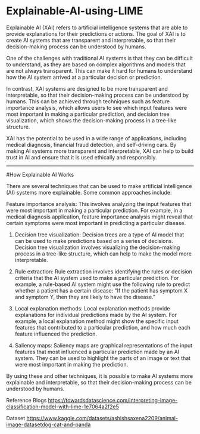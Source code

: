 # Explainable-AI-using-LIME

Explainable AI (XAI) refers to artificial intelligence systems that are able to provide explanations for their predictions or actions. The goal of XAI is to create AI systems that are transparent and interpretable, so that their decision-making process can be understood by humans.

One of the challenges with traditional AI systems is that they can be difficult to understand, as they are based on complex algorithms and models that are not always transparent. This can make it hard for humans to understand how the AI system arrived at a particular decision or prediction.

In contrast, XAI systems are designed to be more transparent and interpretable, so that their decision-making process can be understood by humans. This can be achieved through techniques such as feature importance analysis, which allows users to see which input features were most important in making a particular prediction, and decision tree visualization, which shows the decision-making process in a tree-like structure.

XAI has the potential to be used in a wide range of applications, including medical diagnosis, financial fraud detection, and self-driving cars. By making AI systems more transparent and interpretable, XAI can help to build trust in AI and ensure that it is used ethically and responsibly.

-----------------------------------------------------------------------------------------------------------------------------------------------------------

#How Explainable AI Works

There are several techniques that can be used to make artificial intelligence (AI) systems more explainable. Some common approaches include:

Feature importance analysis: This involves analyzing the input features that were most important in making a particular prediction. For example, in a medical diagnosis application, feature importance analysis might reveal that certain symptoms were most important in predicting a particular disease.

01. Decision tree visualization: Decision trees are a type of AI model that can be used to make predictions based on a series of decisions. Decision tree visualization involves visualizing the decision-making process in a tree-like structure, which can help to make the model more interpretable.

02. Rule extraction: Rule extraction involves identifying the rules or decision criteria that the AI system used to make a particular prediction. For example, a rule-based AI system might use the following rule to predict whether a patient has a certain disease: "If the patient has symptom X and symptom Y, then they are likely to have the disease."

03. Local explanation methods: Local explanation methods provide explanations for individual predictions made by the AI system. For example, a local explanation method might show the specific input features that contributed to a particular prediction, and how much each feature influenced the prediction.

04. Saliency maps: Saliency maps are graphical representations of the input features that most influenced a particular prediction made by an AI system. They can be used to highlight the parts of an image or text that were most important in making the prediction.

By using these and other techniques, it is possible to make AI systems more explainable and interpretable, so that their decision-making process can be understood by humans.

Reference Blogs
https://towardsdatascience.com/interpreting-image-classification-model-with-lime-1e7064a2f2e5

Dataset
https://www.kaggle.com/datasets/ashishsaxena2209/animal-image-datasetdog-cat-and-panda

